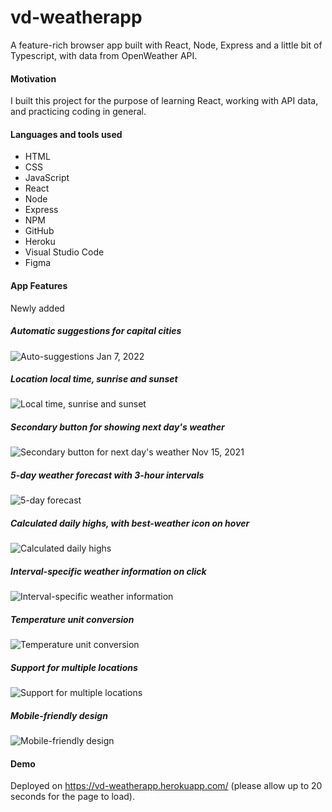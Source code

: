 # vd-weatherapp
A feature-rich browser app built with React, Node, Express and a little bit of Typescript, with data from OpenWeather API.

#### Motivation
I built this project for the purpose of learning React, working with API data, and practicing coding in general.

#### Languages and tools used
- HTML
- CSS
- JavaScript
- React
- Node
- Express
- NPM
- GitHub
- Heroku
- Visual Studio Code
- Figma

#### App Features

Newly added
##### Automatic suggestions for capital cities
![Auto-suggestions](https://raw.githubusercontent.com/DevDimov/react-openweather-app/main/client/public/images/gifs/auto-suggestions.gif "Automatic suggestions for capital cities")
Jan 7, 2022
##### Location local time, sunrise and sunset
![Local time, sunrise and sunset](https://raw.githubusercontent.com/DevDimov/react-openweather-app/main/client/public/images/gifs/location-details.gif "Local time, sunrise and sunset")
##### Secondary button for showing next day's weather
![Secondary button for next day's weather](https://raw.githubusercontent.com/DevDimov/react-openweather-app/main/client/public/images/gifs/daytab-increment-button.gif "Secondary button for next day's weather")
Nov 15, 2021
##### 5-day weather forecast with 3-hour intervals
![5-day forecast](https://raw.githubusercontent.com/DevDimov/react-openweather-app/main/client/public/images/gifs/5-day-forecast.gif "5-day forecast")
##### Calculated daily highs, with best-weather icon on hover
![Calculated daily highs](https://raw.githubusercontent.com/DevDimov/react-openweather-app/main/client/public/images/gifs/calc-daily-max.gif "Calculated daily highs")
##### Interval-specific weather information on click
![Interval-specific weather information](https://raw.githubusercontent.com/DevDimov/react-openweather-app/main/client/public/images/gifs/hour-details.gif "Interval-specific weather information")
##### Temperature unit conversion
![Temperature unit conversion](https://raw.githubusercontent.com/DevDimov/react-openweather-app/main/client/public/images/gifs/unit-conversion.gif "Temperature unit conversion")
##### Support for multiple locations
![Support for multiple locations](https://raw.githubusercontent.com/DevDimov/react-openweather-app/main/client/public/images/gifs/multiple-locations.gif "Support for multiple locations")
##### Mobile-friendly design
![Mobile-friendly design](https://raw.githubusercontent.com/DevDimov/react-openweather-app/main/client/public/images/gifs/responsive-design.gif "Mobile-friendly design")

#### Demo
Deployed on https://vd-weatherapp.herokuapp.com/ (please allow up to 20 seconds for the page to load).